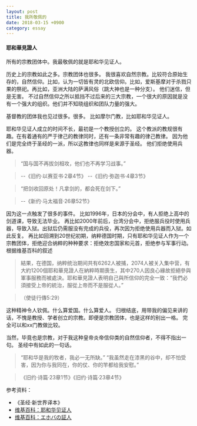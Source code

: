 ```yaml
---
layout: post
title: 我所敬佩的
date: 2018-03-15 +0900
category: essay
---
```


#### 耶和華見證人

所有的宗教团体中。我最敬佩的就是耶和华见证人。

历史上的宗教如此之多。宗教团体也很多。
我很喜欢自然宗教。比较符合原始生存的，自然信仰。比如，认为一切皆有灵的北欧信仰。比如，爱斯基摩对于杀戮只果的祭祀。再比如，亚洲大陆的萨满风俗（跳大神也是一种分支）。
他们迷信，但是无害。
不过自然信仰之所以抵挡不过后来的三大宗教，一个很大的原因就是没有一个强大的组织。他们并不知晓组织和团队力量的强大。
<!--无论是做什么事，建造帝国也好，创建大学也罢。团体的能力是如此的强大。-->
基督教的团体我也见过很多。很多。
比如摩尔门教，比如耶和华见证人。

耶和华见证人成立的时间不长，最初是一个教授创立的。
这个教派的教规很有趣。在有着通有的严于律己的教律同时，还有一条非常有趣的律己教律。
因为他们是完全终于圣经的一派，所以这教律也同样是来源于圣经。
他们拒绝使用兵器。

>“国与国不再拔剑相攻，他们也不再学习战事。”

>--《旧约·以赛亚书·2章4节》
>--《旧约·弥迦书·4章3节》

>“把剑收回原处！凡拿剑的，都会死在剑下。”

>--《新约·马太福音·26章52节》

因为这一点触发了很多的事件。
比如1996年，日本的分会中，有人拒绝上高中的剑道课，导致无法毕业。
再比如2000年前后，台湾分会中，拒绝服兵役时使用兵器，导致入狱。出狱后仍需服没有完成的兵役，再次因为拒绝使用兵器而入狱。如此反复。
再比如回溯到20世纪初期，纳粹德国时期，只有耶和华见证人作为一个宗教团体，拒绝迎合纳粹的种种要求：拒绝效忠国家和元首，拒绝参与军事行动。根据维基百科的叙述

>結果，在德国，纳粹统治期间共有6262人被捕，2074人被关入集中营，有大約1200個耶和華見證人在納粹時期喪生，其中270人因良心緣故拒絕參與軍事服務而被處決。耶和華見證人表明自己與所信仰的完全一致：“我們必須接受上帝的統治，服從上帝而不是服從人。”

>（使徒行傳5:29）

这种精神令人钦佩。什么算爱国。什么算爱人。
归根结底，用带我的偏见来讲的话，不愧是教授、学者创立的宗教。即便是宗教团体，也是这样的别出一格。
完全可以和xx门教做比较。

当然，毕竟也是宗教，对于我这种皇帝炎帝信仰类的自然信仰者，不得不指出一句。
圣经中有如此的一句话。

>“耶和华是我的牧者，我必一无所缺。”
>“我虽然走在漆黑的谷中，却不怕受害，因为你与我同在，你的仗、你的竿都给我安慰。”

>《旧约·诗篇·23章1节》《旧约·诗篇·23章4节》

参考资料：

- 《圣经·新世界译本》
- [维基百科：耶和华见证人](https://zh.wikipedia.org/wiki/%E8%80%B6%E5%92%8C%E8%8F%AF%E8%A6%8B%E8%AD%89%E4%BA%BA#%E8%A2%AB%E8%BF%AB%E5%AE%B3%E5%8F%B2)
- [维基百科：エホバの証人](https://ja.wikipedia.org/wiki/%E3%82%A8%E3%83%9B%E3%83%90%E3%81%AE%E8%A8%BC%E4%BA%BA)
